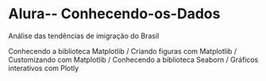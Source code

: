 # Alura-- Conhecendo-os-Dados
Análise das tendências de imigração do Brasil

Conhecendo a biblioteca Matplotlib /
Criando figuras com Matplotlib /
Customizando com Matplotlib /
Conhecendo a biblioteca Seaborn /
Gráficos interativos com Plotly 

